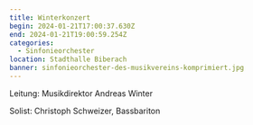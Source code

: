 ```yaml
---
title: Winterkonzert
begin: 2024-01-21T17:00:37.630Z
end: 2024-01-21T19:00:59.254Z
categories:
  - Sinfonieorchester
location: Stadthalle Biberach
banner: sinfonieorchester-des-musikvereins-komprimiert.jpg
---
```

Leitung: Musikdirektor Andreas Winter

Solist: Christoph Schweizer, Bassbariton